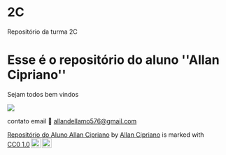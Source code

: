 # 2C
Repositório da turma 2C
# Esse é o repositório do aluno ''Allan Cipriano''
Sejam todos bem vindos

![](https://media.tenor.com/lCKwsD2OW1kAAAAi/happy-cat-happy-happy-cat.gif)

contato email 📧 allandellamo576@gmail.com


<p xmlns:cc="http://creativecommons.org/ns#" xmlns:dct="http://purl.org/dc/terms/"><a property="dct:title" rel="cc:attributionURL" href="https://github.com/AllanCipriano2C/2C">Repositório do Aluno Allan Cipriano</a> by <a rel="cc:attributionURL dct:creator" property="cc:attributionName" href="https://github.com/AllanCipriano2C">Allan Cipriano</a> is marked with <a href="https://creativecommons.org/publicdomain/zero/1.0/?ref=chooser-v1" target="_blank" rel="license noopener noreferrer" style="display:inline-block;">CC0 1.0<img style="height:22px!important;margin-left:3px;vertical-align:text-bottom;" src="https://mirrors.creativecommons.org/presskit/icons/cc.svg?ref=chooser-v1" alt=""><img style="height:22px!important;margin-left:3px;vertical-align:text-bottom;" src="https://mirrors.creativecommons.org/presskit/icons/zero.svg?ref=chooser-v1" alt=""></a></p>
